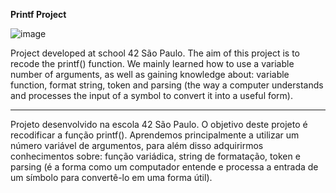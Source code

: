 **Printf Project**

![image](https://github.com/user-attachments/assets/516268cf-9109-4aa2-a298-d89950a58c63)

Project developed at school 42 São Paulo.
The aim of this project is to recode the printf() function.
We mainly learned how to use a variable number of arguments, as well as gaining knowledge about: variable function, format string, token and parsing (the way a computer understands and processes the input of a symbol to convert it into a useful form).

_____

Projeto desenvolvido na escola 42 São Paulo.
O objetivo deste projeto é recodificar a função printf().
Aprendemos principalmente a utilizar um número variável de argumentos, para além disso adquirirmos conhecimentos sobre: função variádica, string de formatação, token e parsing (é a forma como um computador entende e processa a entrada de um símbolo para convertê-lo em uma forma útil).
